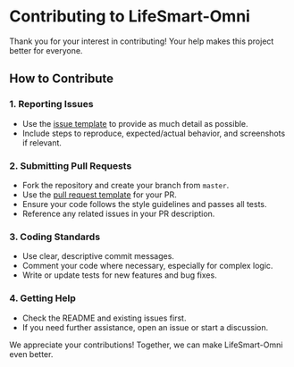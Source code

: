 # Contributing to LifeSmart-Omni

Thank you for your interest in contributing! Your help makes this project better for everyone.

## How to Contribute

### 1. Reporting Issues
- Use the [issue template](ISSUE_TEMPLATE.md) to provide as much detail as possible.
- Include steps to reproduce, expected/actual behavior, and screenshots if relevant.

### 2. Submitting Pull Requests
- Fork the repository and create your branch from `master`.
- Use the [pull request template](PULL_REQUEST_TEMPLATE.md) for your PR.
- Ensure your code follows the style guidelines and passes all tests.
- Reference any related issues in your PR description.

### 3. Coding Standards
- Use clear, descriptive commit messages.
- Comment your code where necessary, especially for complex logic.
- Write or update tests for new features and bug fixes.

### 4. Getting Help
- Check the README and existing issues first.
- If you need further assistance, open an issue or start a discussion.

We appreciate your contributions! Together, we can make LifeSmart-Omni even better. 